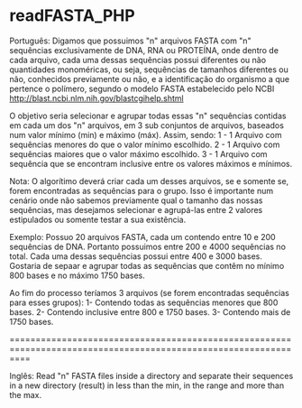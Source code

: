 readFASTA_PHP
=============

Português:
Digamos que possuimos "n" arquivos FASTA com "n" sequências exclusivamente de DNA, RNA ou PROTEÍNA, onde dentro 
de cada arquivo, cada uma dessas sequências possui diferentes ou não quantidades monoméricas, ou seja, sequências de 
tamanhos diferentes ou não, conhecidos previamente ou não, e a identificação do organismo a que pertence o polímero,
segundo o modelo FASTA estabelecido pelo NCBI http://blast.ncbi.nlm.nih.gov/blastcgihelp.shtml

O objetivo seria selecionar e agrupar todas essas "n" sequências contidas em cada um dos "n" arquivos, em 3 sub conjuntos 
de arquivos, baseados num valor mínimo (min) e máximo (máx). Assim, sendo: 
1 - 1 Arquivo com sequências menores do que o valor mínimo escolhido.
2 - 1 Arquivo com sequências maiores que o valor máximo escolhido.
3 - 1 Arquivo com sequência que se encontram inclusive entre os valores máximos e mínimos.

Nota: O algorítimo deverá criar cada um desses arquivos, se e somente se, forem encontradas as sequências para o grupo.
Isso é importante num cenário onde não sabemos previamente qual o tamanho das nossas sequências, mas desejamos
selecionar e agrupá-las entre 2 valores estipulados ou somente testar a sua existência. 


Exemplo: 
Possuo 20 arquivos FASTA, cada um contendo entre 10 e 200 sequências de DNA. Portanto possuimos entre 200 e 4000 
sequências no total. Cada uma dessas sequências possui entre 400 e 3000 bases. 
Gostaria de sepaar e agrupar todas as sequências que contêm no mínimo 800 bases e no máximo 1750 bases.

Ao fim do processo teríamos 3 arquivos (se forem encontradas sequências para esses grupos):
1- Contendo todas as sequências menores que 800 bases.
2- Contendo inclusive entre 800 e 1750 bases.
3- Contendo mais de 1750 bases.

================================================================================================================

Inglês:
Read "n" FASTA files inside a directory and separate their sequences in a new directory (result) in less than the min, in 
the range and more than the max.
